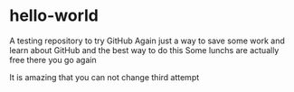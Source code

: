 # hello-world
A testing repository to try GitHub
Again just a way to save some work and learn about
GitHub and the best way to do this
Some lunchs are actually free
there you go again

It is amazing that you can not change
third attempt
